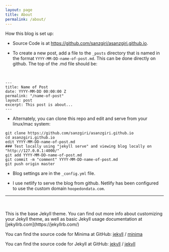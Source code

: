 ```yaml
---
layout: page
title: About
permalink: /about/
---
```


How this blog is set up:

* Source Code is at <https://github.com/sanzgiri/asanzgiri.github.io>. 

* To create a new post, add a file to the `_posts` directory that is named in the format `YYYY-MM-DD-name-of-post.md`. This can be done directly on github. The top of the .md file should be:
<br>

```
---
title: Name of Post
date: YYYY-MM-DD 00:00:00 Z
permalink: "/name-of-post"
layout: post
excerpt: This post is about...
---
```

* Alternately, you can clone this repo and edit and serve from your linux/mac system:
```
git clone https://github.com/sanzgiri/asanzgiri.github.io
cd asanzgiri.github.io
edit YYYY-MM-DD-name-of-post.md
### Test locally using "jekyll serve" and viewing blog locally on "http://127.0.0.1:4000/"
git add YYYY-MM-DD-name-of-post.md
git commit -m "comment" YYYY-MM-DD-name-of-post.md
git push origin master
```

* Blog settings are in the `_config.yml` file.

* I use netlify to serve the blog from github. Netlify has been configured to use the custom domain `hoopedondata.com`.

---
<br>
<br>
This is the base Jekyll theme. You can find out more info about customizing your Jekyll theme, as well as basic Jekyll usage documentation at [jekyllrb.com](https://jekyllrb.com/)

You can find the source code for Minima at GitHub:
[jekyll][jekyll-organization] /
[minima](https://github.com/jekyll/minima)

You can find the source code for Jekyll at GitHub:
[jekyll][jekyll-organization] /
[jekyll](https://github.com/jekyll/jekyll)


[jekyll-organization]: https://github.com/jekyll
